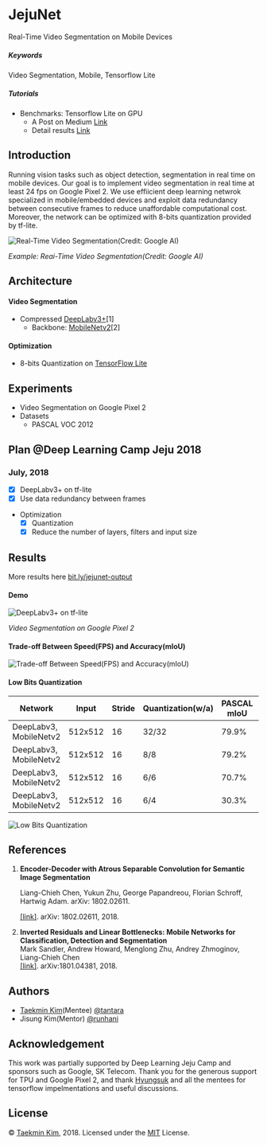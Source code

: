 # JejuNet

Real-Time Video Segmentation on Mobile Devices

##### Keywords

Video Segmentation, Mobile, Tensorflow Lite

##### Tutorials

* Benchmarks: Tensorflow Lite on GPU
  * A Post on Medium [Link](https://medium.com/@tantara/benchmarks-tensorflow-lite-on-gpu-769bff8afa6d)
  * Detail results [Link](https://www.dropbox.com/sh/6mtyfwhfasvfaun/AADG52s-5Q4aCjC8BmL1cA4xa?dl=0)

## Introduction

Running vision tasks such as object detection, segmentation in real time on mobile devices. Our goal is to implement video segmentation in real time at least 24 fps on Google Pixel 2. We use effiicient deep learning netwrok specialized in mobile/embedded devices and exploit data redundancy between consecutive frames to reduce unaffordable computational cost. Moreover, the network can be optimized with 8-bits quantization provided by tf-lite.

![Real-Time Video Segmentation(Credit: Google AI)](https://raw.githubusercontent.com/tantara/JejuNet/master/docs/real_time_video_segmentation_google_ai.gif)

*Example: Reai-Time Video Segmentation(Credit: Google AI)*

## Architecture

#### Video Segmentation

- Compressed [DeepLabv3+](https://github.com/tensorflow/models/tree/master/research/deeplab)[1]
  - Backbone: [MobileNetv2](https://github.com/tensorflow/models/tree/master/research/slim/nets/mobilenet)[2]

#### Optimization

* 8-bits Quantization on [TensorFlow Lite](https://www.tensorflow.org/mobile/tflite/)

## Experiments

* Video Segmentation on Google Pixel 2
* Datasets
  * PASCAL VOC 2012

## Plan @Deep Learning Camp Jeju 2018

### July, 2018

- [x] DeepLabv3+ on tf-lite
- [x] Use data redundancy between frames
- Optimization
  - [x] Quantization
  - [x] Reduce the number of layers, filters and input size

## Results

More results here [bit.ly/jejunet-output](https://bit.ly/jejunet-output)

#### Demo

![DeepLabv3+ on tf-lite](https://raw.githubusercontent.com/tantara/JejuNet/master/docs/20180726-current-results-deeplabv3_on_tf-lite.gif)

*Video Segmentation on Google Pixel 2*

#### Trade-off Between Speed(FPS) and Accuracy(mIoU) 

![Trade-off Between Speed(FPS) and Accuracy(mIoU)](https://raw.githubusercontent.com/tantara/JejuNet/master/docs/trade-off-between-speed-fps-and-accuracy-miou.png)

#### Low Bits Quantization

| Network                | Input   | Stride     | Quantization(w/a) | PASCAL mIoU | Runtime(.tflite) | File Size(.tflite) |
| ---------------------- | ------- | ---- | ----------------- | ----------- | ---------------- | ------------------ |
| DeepLabv3, MobileNetv2 | 512x512 | 16     | 32/32             | 79.9%       | 862ms            | 8.5MB              |
| DeepLabv3, MobileNetv2 | 512x512 | 16     | 8/8               | 79.2%       | 451ms            | 2.2MB              |
| DeepLabv3, MobileNetv2 | 512x512 | 16     | 6/6               | 70.7%       | -                | -                  |
| DeepLabv3, MobileNetv2 | 512x512 | 16     | 6/4               | 30.3%       | -                | -                  |

![Low Bits Quantization](https://raw.githubusercontent.com/tantara/JejuNet/master/docs/low-bits-quantization.png)

## References

1. **Encoder-Decoder with Atrous Separable Convolution for Semantic Image Segmentation**<br>

   Liang-Chieh Chen, Yukun Zhu, George Papandreou, Florian Schroff, Hartwig Adam. arXiv: 1802.02611.<br>

   [[link]](https://arxiv.org/abs/1802.02611). arXiv: 1802.02611, 2018.

2. **Inverted Residuals and Linear Bottlenecks: Mobile Networks for Classification, Detection and Segmentation**<br />Mark Sandler, Andrew Howard, Menglong Zhu, Andrey Zhmoginov, Liang-Chieh Chen<br />[[link]](https://arxiv.org/abs/1801.04381). arXiv:1801.04381, 2018.

## Authors

- [Taekmin Kim](https://www.linkedin.com/in/taekminkim/)(Mentee) [@tantara](https://www.linkedin.com/in/taekminkim/)
- Jisung Kim(Mentor) [@runhani](https://github.com/runhani)

## Acknowledgement

This work was partially supported by Deep Learning Jeju Camp and sponsors such as Google, SK Telecom. Thank you for the generous support for TPU and Google Pixel 2, and thank [Hyungsuk](https://github.com/corea) and all the mentees for tensorflow impelmentations and useful discussions.

## License

© [Taekmin Kim](https://www.linkedin.com/in/taekminkim/), 2018. Licensed under the [MIT](LICENSE) License.


